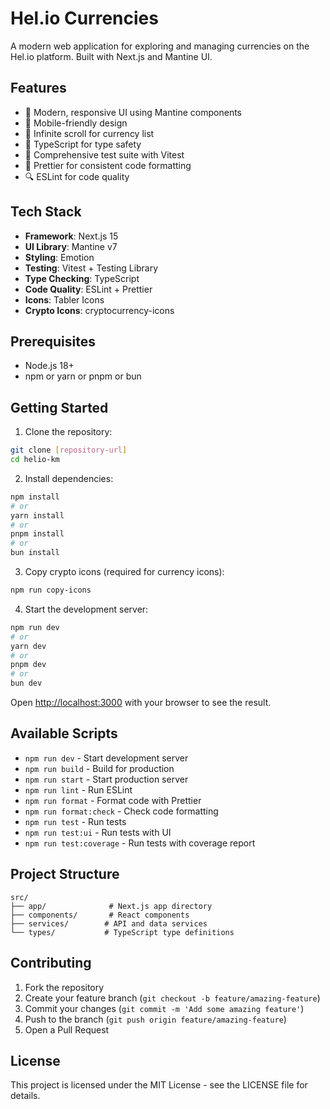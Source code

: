 # Hel.io Currencies

A modern web application for exploring and managing currencies on the Hel.io platform. Built with Next.js and Mantine UI.

## Features

- 🎨 Modern, responsive UI using Mantine components
- 📱 Mobile-friendly design
- 🔄 Infinite scroll for currency list
- 🎯 TypeScript for type safety
- 🧪 Comprehensive test suite with Vitest
- 🎨 Prettier for consistent code formatting
- 🔍 ESLint for code quality

## Tech Stack

- **Framework**: Next.js 15
- **UI Library**: Mantine v7
- **Styling**: Emotion
- **Testing**: Vitest + Testing Library
- **Type Checking**: TypeScript
- **Code Quality**: ESLint + Prettier
- **Icons**: Tabler Icons
- **Crypto Icons**: cryptocurrency-icons

## Prerequisites

- Node.js 18+
- npm or yarn or pnpm or bun

## Getting Started

1. Clone the repository:

```bash
git clone [repository-url]
cd helio-km
```

2. Install dependencies:

```bash
npm install
# or
yarn install
# or
pnpm install
# or
bun install
```

3. Copy crypto icons (required for currency icons):

```bash
npm run copy-icons
```

4. Start the development server:

```bash
npm run dev
# or
yarn dev
# or
pnpm dev
# or
bun dev
```

Open [http://localhost:3000](http://localhost:3000) with your browser to see the result.

## Available Scripts

- `npm run dev` - Start development server
- `npm run build` - Build for production
- `npm run start` - Start production server
- `npm run lint` - Run ESLint
- `npm run format` - Format code with Prettier
- `npm run format:check` - Check code formatting
- `npm run test` - Run tests
- `npm run test:ui` - Run tests with UI
- `npm run test:coverage` - Run tests with coverage report

## Project Structure

```
src/
├── app/              # Next.js app directory
├── components/       # React components
├── services/        # API and data services
└── types/           # TypeScript type definitions
```

## Contributing

1. Fork the repository
2. Create your feature branch (`git checkout -b feature/amazing-feature`)
3. Commit your changes (`git commit -m 'Add some amazing feature'`)
4. Push to the branch (`git push origin feature/amazing-feature`)
5. Open a Pull Request

## License

This project is licensed under the MIT License - see the LICENSE file for details.
